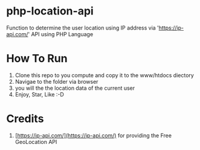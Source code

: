 # php-location-api
Function to determine the user location using IP address via 'https://ip-api.com/' API using PHP Language

# How To Run
1. Clone this repo to you compute and copy it to the www/htdocs diectory
2. Navigae to the folder via browser
3. you will the the location data of the current user
4. Enjoy, Star, Like :-D

# Credits
1. [https://ip-api.com/](https://ip-api.com/) for providing the Free GeoLocation API
